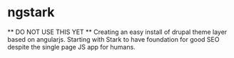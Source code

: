 ngstark
=======

** DO NOT USE THIS YET ** 
Creating an easy install of drupal theme layer based on angularjs. Starting with Stark to have foundation for good SEO despite the single page JS app for humans.
